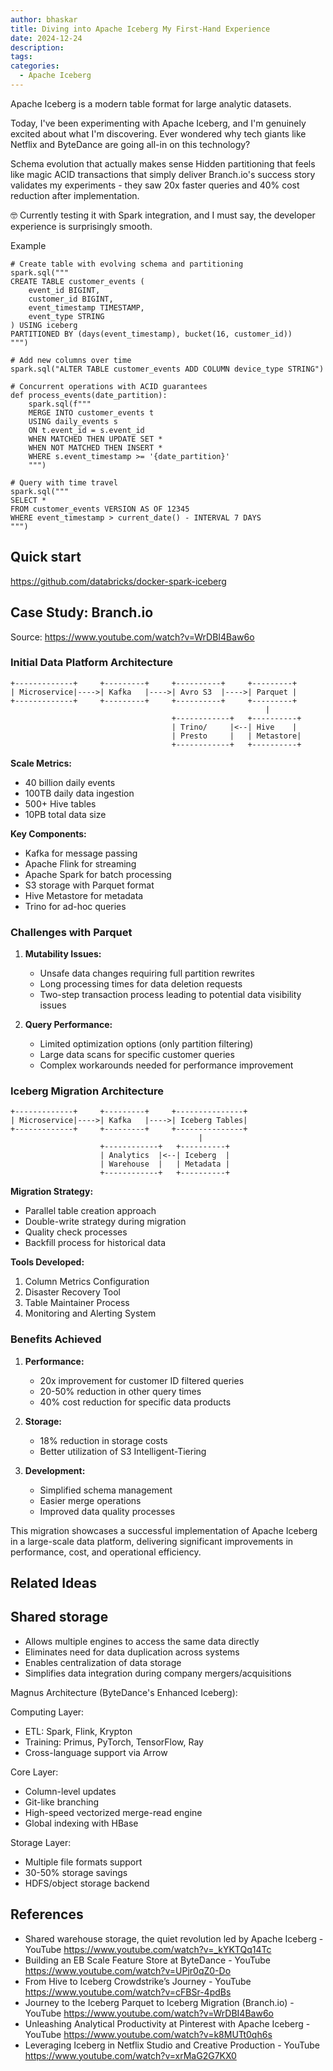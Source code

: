 ```yaml
---
author: bhaskar
title: Diving into Apache Iceberg My First-Hand Experience
date: 2024-12-24
description:
tags:
categories:
  - Apache Iceberg
---
```


Apache Iceberg is a modern table format for large analytic datasets.

Today, I've been experimenting with Apache Iceberg, and I'm genuinely excited
about what I'm discovering. Ever wondered why tech giants like Netflix and
ByteDance are going all-in on this technology?

Schema evolution that actually makes sense Hidden partitioning that feels like
magic ACID transactions that simply deliver Branch.io's success story validates
my experiments - they saw 20x faster queries and 40% cost reduction after
implementation.

🤓 Currently testing it with Spark integration, and I must say, the developer
experience is surprisingly smooth.

Example

```
# Create table with evolving schema and partitioning
spark.sql("""
CREATE TABLE customer_events (
    event_id BIGINT,
    customer_id BIGINT,
    event_timestamp TIMESTAMP,
    event_type STRING
) USING iceberg
PARTITIONED BY (days(event_timestamp), bucket(16, customer_id))
""")

# Add new columns over time
spark.sql("ALTER TABLE customer_events ADD COLUMN device_type STRING")

# Concurrent operations with ACID guarantees
def process_events(date_partition):
    spark.sql(f"""
    MERGE INTO customer_events t
    USING daily_events s
    ON t.event_id = s.event_id
    WHEN MATCHED THEN UPDATE SET *
    WHEN NOT MATCHED THEN INSERT *
    WHERE s.event_timestamp >= '{date_partition}'
    """)

# Query with time travel
spark.sql("""
SELECT *
FROM customer_events VERSION AS OF 12345
WHERE event_timestamp > current_date() - INTERVAL 7 DAYS
""")
```

## Quick start

https://github.com/databricks/docker-spark-iceberg

## Case Study: Branch.io

Source: https://www.youtube.com/watch?v=WrDBI4Baw6o

### Initial Data Platform Architecture

```goat
+-------------+     +---------+     +----------+     +---------+
| Microservice|---->| Kafka   |---->| Avro S3  |---->| Parquet |
+-------------+     +---------+     +----------+     +---------+
                                                         |
                                    +------------+   +----------+
                                    | Trino/     |<--| Hive    |
                                    | Presto     |   | Metastore|
                                    +------------+   +----------+
```

**Scale Metrics:**

- 40 billion daily events
- 100TB daily data ingestion
- 500+ Hive tables
- 10PB total data size

**Key Components:**

- Kafka for message passing
- Apache Flink for streaming
- Apache Spark for batch processing
- S3 storage with Parquet format
- Hive Metastore for metadata
- Trino for ad-hoc queries

### Challenges with Parquet

1. **Mutability Issues:**

   - Unsafe data changes requiring full partition rewrites
   - Long processing times for data deletion requests
   - Two-step transaction process leading to potential data visibility issues

2. **Query Performance:**
   - Limited optimization options (only partition filtering)
   - Large data scans for specific customer queries
   - Complex workarounds needed for performance improvement

### Iceberg Migration Architecture

```goat
+-------------+     +---------+     +---------------+
| Microservice|---->| Kafka   |---->| Iceberg Tables|
+-------------+     +---------+     +---------------+
                                          |
                    +------------+   +----------+
                    | Analytics  |<--| Iceberg  |
                    | Warehouse  |   | Metadata |
                    +------------+   +----------+
```

**Migration Strategy:**

- Parallel table creation approach
- Double-write strategy during migration
- Quality check processes
- Backfill process for historical data

**Tools Developed:**

1. Column Metrics Configuration
2. Disaster Recovery Tool
3. Table Maintainer Process
4. Monitoring and Alerting System

### Benefits Achieved

1. **Performance:**

   - 20x improvement for customer ID filtered queries
   - 20-50% reduction in other query times
   - 40% cost reduction for specific data products

2. **Storage:**

   - 18% reduction in storage costs
   - Better utilization of S3 Intelligent-Tiering

3. **Development:**
   - Simplified schema management
   - Easier merge operations
   - Improved data quality processes

This migration showcases a successful implementation of Apache Iceberg in a
large-scale data platform, delivering significant improvements in performance,
cost, and operational efficiency.

## Related Ideas

## Shared storage

- Allows multiple engines to access the same data directly
- Eliminates need for data duplication across systems
- Enables centralization of data storage
- Simplifies data integration during company mergers/acquisitions

Magnus Architecture (ByteDance's Enhanced Iceberg):

Computing Layer:

- ETL: Spark, Flink, Krypton
- Training: Primus, PyTorch, TensorFlow, Ray
- Cross-language support via Arrow

Core Layer:

- Column-level updates
- Git-like branching
- High-speed vectorized merge-read engine
- Global indexing with HBase

Storage Layer:

- Multiple file formats support
- 30-50% storage savings
- HDFS/object storage backend

## References

- Shared warehouse storage, the quiet revolution led by Apache Iceberg - YouTube
  https://www.youtube.com/watch?v=_kYKTQq14Tc
- Building an EB Scale Feature Store at ByteDance - YouTube
  https://www.youtube.com/watch?v=UPjr0qZ0-Do
- From Hive to Iceberg Crowdstrike’s Journey - YouTube
  https://www.youtube.com/watch?v=cFBSr-4pdBs
- Journey to the Iceberg Parquet to Iceberg Migration (Branch.io) - YouTube
  https://www.youtube.com/watch?v=WrDBI4Baw6o
- Unleashing Analytical Productivity at Pinterest with Apache Iceberg - YouTube
  https://www.youtube.com/watch?v=k8MUTt0qh6s
- Leveraging Iceberg in Netflix Studio and Creative Production - YouTube
  https://www.youtube.com/watch?v=xrMaG2G7KX0
